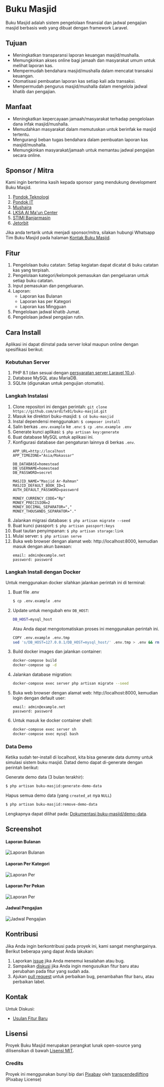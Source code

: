 # Buku Masjid

Buku Masjid adalah sistem pengelolaan finansial dan jadwal pengajian masjid berbasis web yang dibuat dengan framework Laravel.

## Tujuan

- Meningkatkan transparansi laporan keuangan masjid/mushalla.
- Memungkinkan akses online bagi jamaah dan masyarakat umum untuk melihat laporan kas.
- Mempermudah bendahara masjid/mushalla dalam mencatat transaksi keuangan.
- Otomatisasi pembuatan laporan kas setiap kali ada transaksi.
- Mempermudah pengurus masjid/mushalla dalam mengelola jadwal khatib dan pengajian.

## Manfaat

- Meningkatkan kepercayaan jamaah/masyarakat terhadap pengelolaan dana infak masjid/mushalla.
- Memudahkan masyarakat dalam memutuskan untuk berinfak ke masjid tertentu.
- Mengurangi beban tugas bendahara dalam pembuatan laporan kas masjid/mushalla.
- Memungkinkan masyarakat/jamaah untuk memantau jadwal pengajian secara online.

## Sponsor / Mitra

Kami ingin berterima kasih kepada sponsor yang mendukung development Buku Masjid.

1. [Pondok Teknologi](https://pondokteknologi.com)
1. [Pondok IT](https://pondokit.com)
1. [Mushaira](https://mushaira.id)
1. [LKSA Al Ma'un Center](https://lynk.id/almauncenter)
1. [STIMI Banjarmasin](https://stimi-bjm.ac.id)
1. [Jetorbit](https://www.jetorbit.com)

Jika anda tertarik untuk menjadi sponsor/mitra, silakan hubungi Whatsapp Tim Buku Masjid pada halaman [Kontak Buku Masjid](https://bukumasjid.com/contact).

## Fitur

1. Pengelolaan buku catatan: Setiap kegiatan dapat dicatat di buku catatan kas yang terpisah.
2. Pengelolaan kategori/kelompok pemasukan dan pengeluaran untuk setiap buku catatan.
3. Input pemasukan dan pengeluaran.
4. Laporan:
   - Laporan kas Bulanan
   - Laporan kas per Kategori
   - Laporan kas Mingguan
5. Pengelolaan jadwal khatib Jumat.
6. Pengelolaan jadwal pengajian rutin.

## Cara Install

Aplikasi ini dapat diinstal pada server lokal maupun online dengan spesifikasi berikut:

### Kebutuhan Server

1. PHP 8.1 (dan sesuai dengan [persyaratan server Laravel 10.x](https://laravel.com/docs/10.x/deployment#server-requirements)).
2. Database MySQL atau MariaDB.
3. SQLite (digunakan untuk pengujian otomatis).

### Langkah Instalasi

1. Clone repositori ini dengan perintah: `git clone https://github.com/ardifx01/buku-masjid.git`
2. Masuk ke direktori buku-masjid: `$ cd buku-masjid`
3. Instal dependensi menggunakan: `$ composer install`
4. Salin berkas `.env.example` ke `.env`: `$ cp .env.example .env`
5. Generate kunci aplikasi: `$ php artisan key:generate`
6. Buat database MySQL untuk aplikasi ini.
7. Konfigurasi database dan pengaturan lainnya di berkas `.env`.
    ```
    APP_URL=http://localhost
    APP_TIMEZONE="Asia/Makassar"

    DB_DATABASE=homestead
    DB_USERNAME=homestead
    DB_PASSWORD=secret

    MASJID_NAME="Masjid Ar-Rahman"
    MASJID_DEFAULT_BOOK_ID=1
    AUTH_DEFAULT_PASSWORD=password

    MONEY_CURRENCY_CODE="Rp"
    MONEY_PRECISION=2
    MONEY_DECIMAL_SEPARATOR=","
    MONEY_THOUSANDS_SEPARATOR="."
    ```
8. Jalankan migrasi database: `$ php artisan migrate --seed`
9. Buat kunci passport: `$ php artisan passport:keys`
10. Buat tautan penyimpanan: `$ php artisan storage:link`
11. Mulai server: `$ php artisan serve`
12. Buka web browser dengan alamat web: http://localhost:8000, kemudian masuk dengan akun bawaan:
    ```
    email: admin@example.net
    password: password
    ```

### Langkah Install dengan Docker

Untuk menggunakan docker silahkan jalankan perintah ini di terminal:

1. Buat file .env
    ```bash
    $ cp .env.example .env
    ```
2. Update untuk mengubah env `DB_HOST`:
    ```bash
    DB_HOST=mysql_host
    ```
    Atau Anda dapat mengotomatiskan proses ini menggunakan perintah ini.
    ```bash
    COPY .env.example .env.tmp
    sed 's/DB_HOST=127.0.0.1/DB_HOST=mysql_host/' .env.tmp > .env && rm .env.tmp
    ```
3. Build docker images dan jalankan container:
    ```bash
    docker-compose build
    docker-compose up -d
    ```
4. Jalankan database migration:
    ```bash
    docker-compose exec server php artisan migrate --seed
    ```
5. Buka web browser dengan alamat web: http://localhost:8000, kemudian login dengan default user:
    ```
    email: admin@example.net
    password: password
    ```
6. Untuk masuk ke docker container shell:
    ```bash
    docker-compose exec server sh
    docker-compose exec mysql bash
    ```

### Data Demo

Ketika sudah ter-install di localhost, kita bisa generate data dummy untuk simulasi sistem buku masjid. Datad demo dapat di-generate dengan perintah berikut:

Generate demo data (3 bulan terakhir):

```bash
$ php artisan buku-masjid:generate-demo-data
```

Hapus semua demo data (yang `created_at` nya `NULL`)

```bash
$ php artisan buku-masjid:remove-demo-data
```

Lengkapnya dapat dilihat pada: [Dokumentasi buku-masjid/demo-data](https://github.com/ardifx01/demo-data#cara-pakai).

## Screenshot

#### Laporan Bulanan

![Laporan Bulanan](public/screenshots/01-monthly-report-for-public.jpg)

#### Laporan Per Kategori

![Laporan Per](public/screenshots/02-categorized-report-for-public.jpg)

#### Laporan Per Pekan

![Laporan Per](public/screenshots/03-weekly-report-for-public.jpg)

#### Jadwal Pengajian

![Jadwal Pengajian](public/screenshots/04-lecturing-schedule-for-this-week.jpg)

## Kontribusi

Jika Anda ingin berkontribusi pada proyek ini, kami sangat menghargainya. Berikut beberapa yang dapat Anda lakukan:

1. Laporkan [issue](https://github.com/ardifx01/buku-masjid/issues) jika Anda menemui kesalahan atau bug.
2. Sampaikan [diskusi](https://github.com/ardifx01/buku-masjid/discussions) jika Anda ingin mengusulkan fitur baru atau perubahan pada fitur yang sudah ada.
3. Ajukan [pull request](https://github.com/ardifx01/buku-masjid/pulls) untuk perbaikan bug, penambahan fitur baru, atau perbaikan label.

## Kontak

Untuk Diskusi:

* [Usulan Fitur Baru](https://github.com/ardifx01/buku-masjid/discussions)

## Lisensi

Proyek Buku Masjid merupakan perangkat lunak open-source yang dilisensikan di bawah [Lisensi MIT](LICENSE).

### Credits

Proyek ini menggunakan bunyi bip dari [Pixabay](https://pixabay.com/sound-effects/race-start-beeps-125125) oleh [transcendedlifting](https://pixabay.com/users/transcendedlifting-30596364) (Pixabay License)
